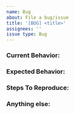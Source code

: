 ```yaml
---
name: Bug
about: File a bug/issue
title: '[BUG] <title>'
assignees: ''
issue type: Bug
---
```


<!--
Note: Please search to see if an issue already exists for the bug you encountered.
-->

### Current Behavior:
<!-- A concise description of what you're experiencing. -->

### Expected Behavior:
<!-- A concise description of what you expected to happen. -->

### Steps To Reproduce:
<!--
Example: steps to reproduce the behavior:
1. In this environment...
1. With this config...
1. Run '...'
1. See error...
-->

### Anything else:
<!--
Links? References? Anything that will give us more context about the issue
-->
